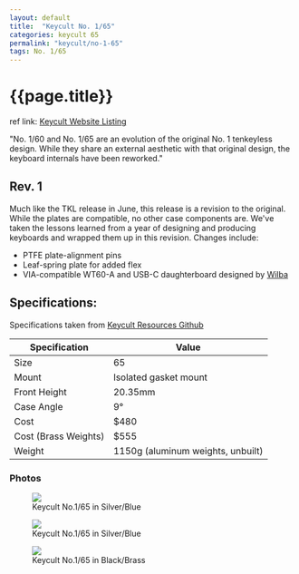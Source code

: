 ```yaml
---
layout: default
title:  "Keycult No. 1/65"
categories: keycult 65
permalink: "keycult/no-1-65"
tags: No. 1/65
---
```

# {{page.title}}

ref link: [Keycult Website Listing](https://keycult.com/pages/no-1-65-no-1-65)

"No. 1/60 and No. 1/65 are an evolution of the original No. 1 tenkeyless design. While they share an external aesthetic with that original design, the keyboard internals have been reworked."

## Rev. 1
Much like the TKL release in June, this release is a revision to the original. While the plates are compatible, no other case components are. We've taken the lessons learned from a year of designing and producing keyboards and wrapped them up in this revision. Changes include:

  -  PTFE plate-alignment pins
  -  Leaf-spring plate for added flex
  -  VIA-compatible WT60-A and USB-C daughterboard designed by [Wilba](/wilba/)

## Specifications:
Specifications taken from [Keycult Resources Github](https://github.com/keycult/keycult-resources/blob/main/pages/mydoc/specs_no_1_60_65.md)

| Specification | Value |
|---|---|
| Size | 65 |
| Mount | Isolated gasket mount |
| Front Height | 20.35mm |
| Case Angle | 9° |
| Cost | $480 |
| Cost (Brass Weights) | $555 |
| Weight | 1150g (aluminum weights, unbuilt) |

### Photos
<figure>
  <img src="{{ 'assets/images/keycult/no-1-65/keycult-no-1-65-silver-blue.png' | relative_url }}">
  <figcaption>Keycult No.1/65 in Silver/Blue</figcaption>
</figure>

<figure>
  <img src="{{ 'assets/images/keycult/no-1-65/keycult-no-1-65-silver-blue-rear.png' | relative_url }}">
  <figcaption>Keycult No.1/65 in Silver/Blue</figcaption>
</figure>

<figure>
  <img src="{{ 'assets/images/keycult/no-1-65/keycult-no-1-65-black-brass-rear.png' | relative_url }}">
  <figcaption>Keycult No.1/65 in Black/Brass</figcaption>
</figure>
